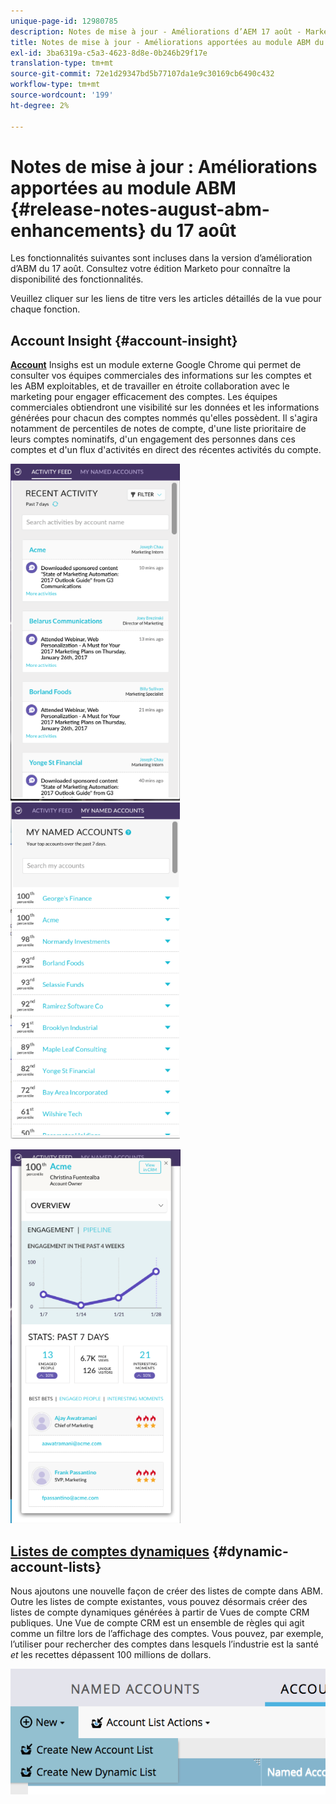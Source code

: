 ```yaml
---
unique-page-id: 12980785
description: Notes de mise à jour - Améliorations d’AEM 17 août - Marketo Docs - Documentation du produit
title: Notes de mise à jour - Améliorations apportées au module ABM du 17 août
exl-id: 3ba6319a-c5a3-4623-8d8e-0b246b29f17e
translation-type: tm+mt
source-git-commit: 72e1d29347bd5b77107da1e9c30169cb6490c432
workflow-type: tm+mt
source-wordcount: '199'
ht-degree: 2%

---
```


# Notes de mise à jour : Améliorations apportées au module ABM {#release-notes-august-abm-enhancements} du 17 août

Les fonctionnalités suivantes sont incluses dans la version d’amélioration d’ABM du 17 août. Consultez votre édition Marketo pour connaître la disponibilité des fonctionnalités.

Veuillez cliquer sur les liens de titre vers les articles détaillés de la vue pour chaque fonction.

## Account Insight {#account-insight}

**[Account](/help/marketo/product-docs/target-account-management/setup-tam/account-insight-plug-in-overview.md)** Insighs est un module externe Google Chrome qui permet de consulter vos équipes commerciales des informations sur les comptes et les ABM exploitables, et de travailler en étroite collaboration avec le marketing pour engager efficacement des comptes. Les équipes commerciales obtiendront une visibilité sur les données et les informations générées pour chacun des comptes nommés qu&#39;elles possèdent. Il s&#39;agira notamment de percentiles de notes de compte, d&#39;une liste prioritaire de leurs comptes nominatifs, d&#39;un engagement des personnes dans ces comptes et d&#39;un flux d&#39;activités en direct des récentes activités du compte.

![](assets/image001.png) ![](assets/image002.png)

![](assets/image003.png)

## [Listes de comptes dynamiques](/help/marketo/product-docs/target-account-management/target/account-lists.md) {#dynamic-account-lists}

Nous ajoutons une nouvelle façon de créer des listes de compte dans ABM. Outre les listes de compte existantes, vous pouvez désormais créer des listes de compte dynamiques générées à partir de Vues de compte CRM publiques. Une Vue de compte CRM est un ensemble de règles qui agit comme un filtre lors de l’affichage des comptes. Vous pouvez, par exemple, l’utiliser pour rechercher des comptes dans lesquels l’industrie est la santé _et_ les recettes dépassent 100 millions de dollars.

![](assets/dynamic-account-list-menu-5b14-5d-copy.png)
